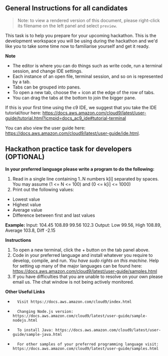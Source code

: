 ## General Instructions for all candidates
>Note: to view a rendered version of this document, please right-click its filename on the left panel and select `preview`.

This task is to help you prepare for your upcoming hackathon.
This is the development workspace you will be using during the hackathon and we'd like you to take some time now to familiarise yourself and get it ready.

**Note** 
* The editor is where you can do things such as write code, run a terminal session, and change IDE settings. 
* Each instance of an open file, terminal session, and so on is represented by a tab. 
* Tabs can be grouped into panes. 
* To open a new tab, choose the + icon at the edge of the row of tabs. 
* You can drag the tabs at the bottom to join the bigger pane.

If this is your first time using the c9 IDE, we suggest that you take the IDE tutorial/tour here: 
https://docs.aws.amazon.com/cloud9/latest/user-guide/tutorial.html?icmpid=docs_ac9_ide#tutorial-terminal

You can also view the user guide here: https://docs.aws.amazon.com/cloud9/latest/user-guide/ide.html.

## Hackathon practice task for developers (OPTIONAL)

**In your preferred language please write a program to do the following:**
1. Read in a single line containing 1..N numbers k[i] separated by spaces.
    You may assume (1 <= N <= 100) and (0 <= k[i] <= 1000)
2. Print out the following values:
  * Lowest value
  * Highest value
  * Average value
  * Difference between first and last values

**Example:**
Input: 104.45 108.89 99.56 102.3
Output: Low 99.56, High 108.89, Average 103.8, Diff -2.15

**Instructions**
1. To open a new terminal, click the + button on the tab panel above.
2. Code in your preferred language and install whatever you require to develop, compile, and run. *You have sudo rights on this machine.* Help for setting up many of the major languages can be found here: https://docs.aws.amazon.com/cloud9/latest/user-guide/samples.html
3. If you have difficulties that you are unable to resolve on your own please email us. The chat window is not being actively monitored.


**Other Useful Links**
-       Visit https://docs.aws.amazon.com/cloud9/index.html
-       Changing Node.js version: https://docs.aws.amazon.com/cloud9/latest/user-guide/sample-nodejs.html
-       To install Java: https://docs.aws.amazon.com/cloud9/latest/user-guide/sample-java.html
-       For other samples of your preferred programming language visit: https://docs.aws.amazon.com/cloud9/latest/user-guide/samples.html

